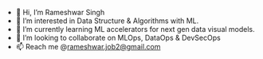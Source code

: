 - 👋 Hi, I’m Rameshwar Singh
- 👀 I’m interested in Data Structure & Algorithms with ML.
- 🌱 I’m currently learning ML accelerators for next gen data visual models.
- 💞️ I’m looking to collaborate on MLOps, DataOps & DevSecOps 
- 📫 Reach me @rameshwar.job2@gmail.com

<!---
rameshwarsingh11/rameshwarsingh11 is a ✨ special ✨ repository because its `README.md` (this file) appears on your GitHub profile.
You can click the Preview link to take a look at your changes.
--->
